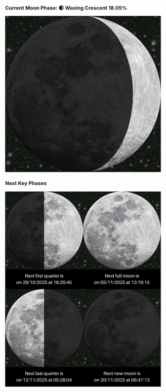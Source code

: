 ### Current Moon Phase: 🌒 Waxing Crescent 18.05%
![Moon Phase](moonphase.png)
### Next Key Phases
![Gallery](gallery.png)